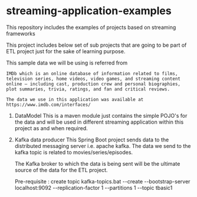 # streaming-application-examples
This repository includes the examples  of projects based on streaming frameworks

This project includes below set of sub projects that are going to be part of ETL project just for the sake of learning purpose.

This sample data we will be using is referred from
    
    IMDb which is an online database of information related to films, television series, home videos, video games, and streaming content online – including cast, production crew and personal biographies, plot summaries, trivia, ratings, and fan and critical reviews.
    
    The data we use in this application was available at
    https://www.imdb.com/interfaces/


1. DataModel
    This is a maven module just contains the simple POJO's for the data and will be used in different streaming application within this project as and when required.

2. Kafka data producer 
    This Spring Boot project sends data to the distributed messaging server i.e. apache kafka. The data we send to the kafka topic is related to movies/series/episodes.

    The Kafka broker to which the data is being  sent will be the ultimate source of the data for the ETL project.

    Pre-requisite :
        create topic 
                kafka-topics.bat  --create --bootstrap-server localhost:9092 --replication-factor 1 --partitions 1 --topic tbasic1
    
    



